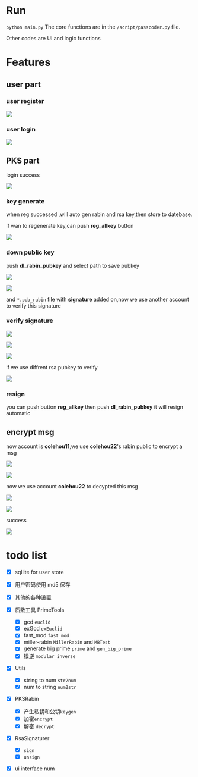<!--
 * @Description: Editor's info in the top of the file
 * @Author: p1ay8y3ar
 * @Date: 2021-03-30 14:42:18
 * @LastEditor: p1ay8y3ar
 * @LastEditTime: 2021-04-01 19:38:22
 * @Email: p1ay8y3ar@gmail.com
-->

# Run

`python main.py`
The core functions are in the `/script/passcoder.py` file.

Other codes are UI and logic functions

# Features

## user part

### user register

![](./img/register.png)

### user login

![](./img/login.png)

## PKS part

login success

![](./img/user.png)

### key generate

when reg successed ,will auto gen rabin and rsa key,then store to datebase.

if wan to regenerate key,can push **reg_allkey** button

![](./img/keyreg.png)

### down public key

push **dl_rabin_pubkey** and select path to save pubkey

![](./img/pubkeypath.png)

![](./img/savepubkeys.png)

and `*.pub_rabin` file with **signature** added on,now we use another account to verify this signature

### verify signature

![](./img/v1.png)

![](./img/vu.png)

![](./img/vmatch.png)

if we use diffrent rsa pubkey to verify

![](./img/vfailed.png)

### resign

you can push button **reg_allkey** then push **dl_rabin_pubkey** it will resign automatic

## encrypt msg

now account is **colehou11**,we use **colehou22**'s rabin public to encrypt a msg


![](./img/e1.png)

![](./img/e2.png)

now we use account **colehou22** to decypted this msg

![](./img/u2.png)

![](./img/d1.png)

success

![](./img/d2.png)

# todo list

- [x] sqllite for user store

- [x] 用户密码使用 md5 保存
- [x] 其他的各种设置

- [x] 质数工具 PrimeTools

  - [x] gcd `euclid`
  - [x] exGcd `exEuclid`
  - [x] fast_mod `fast_mod`
  - [x] miller-rabin `MillerRabin` and `MBTest`
  - [x] generate big prime `prime` and `gen_big_prime`
  - [x] 模逆 `modular_inverse`

- [x] Utils

  - [x] string to num `str2num`
  - [x] num to string `num2str`

- [x] PKSRabin

  - [x] 产生私钥和公钥`keygen`
  - [x] 加密`encrypt`
  - [x] 解密 `decrypt`

- [x] RsaSignaturer

  - [x] `sign`
  - [x] `unsign`

- [x] ui interface num
